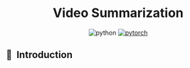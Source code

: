 <div align="Center">

# Video Summarization

![python](https://img.shields.io/badge/-Python_3.10-blue?logo=python&logoColor=white)
[![pytorch](https://img.shields.io/badge/PyTorch_2.0+-ee4c2c?logo=pytorch&logoColor=white)](https://pytorch.org/get-started/locally/)
<div/>

<div align="Left">

## 📌  Introduction


<div>